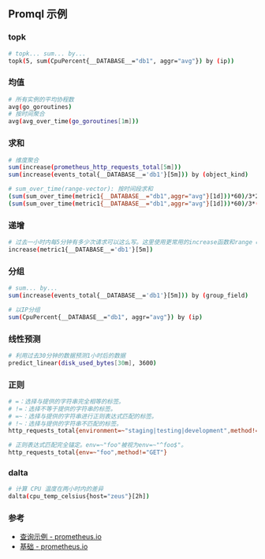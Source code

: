 ## Promql 示例

### topk

```bash
# topk... sum... by...
topk(5, sum(CpuPercent{__DATABASE__="db1", aggr="avg"}) by (ip))
```

### 均值

```bash
# 所有实例的平均协程数
avg(go_goroutines)
# 按时间聚合
avg(avg_over_time(go_goroutines[1m]))
```

### 求和

```bash
# 维度聚合
sum(increase(prometheus_http_requests_total[5m]))
sum(increase(events_total{__DATABASE__='db1'}[5m])) by (object_kind)

# sum_over_time(range-vector): 按时间段求和
(sum(sum_over_time(metric1{__DATABASE__="db1",aggr="avg"}[1d]))*60)/3*20/256
(sum(sum_over_time(metric1{__DATABASE__="db1",aggr="avg"}[1d]))*60)/3*(20/256)

```

### 递增

```bash
# 过去一小时内每5分钟有多少次请求可以这么写。这里使用更常用的increase函数和range query
increase(metric1{__DATABASE__='db1'}[5m])
``` 

### 分组

```bash
# sum... by...
sum(increase(events_total{__DATABASE__='db1'}[5m])) by (group_field)

# 以IP分组
sum(CpuPercent{__DATABASE__="db1", aggr="avg"}) by (ip)
```

### 线性预测

```bash
# 利用过去30分钟的数据预测1小时后的数据
predict_linear(disk_used_bytes[30m], 3600)
```

### 正则


```bash
# =：选择与提供的字符串完全相等的标签。
# !=：选择不等于提供的字符串的标签。
# =~：选择与提供的字符串进行正则表达式匹配的标签。
# !~：选择与提供的字符串不匹配的标签。
http_requests_total{environment=~"staging|testing|development",method!="GET"}

# 正则表达式匹配完全锚定。env=~"foo"被视为env=~"^foo$"。
http_requests_total{env=~"foo",method!="GET"}
```

### dalta

```bash
# 计算 CPU 温度在两小时内的差异
dalta(cpu_temp_celsius{host="zeus"}[2h])
```


### 参考

- [查询示例 - prometheus.io ](https://prometheus.io/docs/prometheus/latest/querying/examples/) 
- [基础 - prometheus.io](https://prometheus.io/docs/prometheus/latest/querying/basics/)

